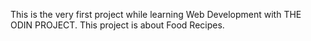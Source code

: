 This is the very first project while learning Web Development with THE ODIN PROJECT. This project is about Food Recipes.
